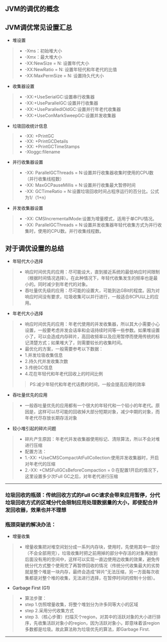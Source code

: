 ## JVM的调优的概念


## JVM调优常见设置汇总
* 堆设置
> * -Xms：初始堆大小
> * -Xmx：最大堆大小
> * -XX:NewSize = N: 设置年代大小
> * -XX:NewRatio = N: 设置年轻代和年老代的比值
> * -XX:MaxPermSize = N: 设置持久代大小

* 收集器设置
> * -XX:+UseSerialGC:设置串行收集器
> * -XX:+UseParallelGC:设置并行收集器
> * -XX:+UseParalledlOldGC:设置并行年老代收集器
> * -XX:+UseConMarkSweepGC:设置并发收集器

* 垃圾回收统计信息
> * -XX: +PrintGC
> * -XX: +PrintGCDetails
> * -XX: +PrintGCTimeStamps
> * -Xloggc:filename

* 并行收集器设置
> * -XX: ParallelGCThreads = N:设置并行收集器收集时使用的CPU数（并行收集线程数）
> * -XX: MaxGCPauseMillis = N:设置并行收集最大暂停时间
> * -XX: GCTimeRatio = N:设置垃圾回收时间占程序运行的百分比。公式为1/（1+n）

* 并发收集器设置
> * -XX: CMSIncrementalMode:设置为增量模式，适用于单CPU情况。
> * -XX: ParallelGCThreads = N:设置并发收集器年轻代收集方式为并行收集时，使用的CPU数。并行收集线程数。

## 对于调优设置的总结
* 年轻代大小选择
> * 响应时间优先的应用：尽可能设大，直到接近系统的最低响应时间限制（根据时间情况选择）。在此种情况下，年轻代收集发生的频率也是最小的。同时减少到年老代的对象。
> * 吞吐量优先级的应用：尽可能的设置大，可能到达GBit的程度。因为对响应时间没有要求，垃圾收集可以并行进行，一般适合8CPU以上的应用。

* 年老代大小选择
> * 响应时间优先的应用：年老代使用的并发收集器，所以其大小需要小心设置，一般要考虑并发会话率和会话持续时间等一些参数。如果堆设置小了，可以会造成内存碎片，高回收频率以及应用暂停而使用传统的标记清楚方式；如果堆大了，则需要较长的收集时间。
> * 最优化的方案，一般需要参考以下数据：
> * 1.并发垃圾收集信息
> * 2.持久代并发收集次数
> * 3.传统GC信息
> * 4.花在年轻代和年老代回收上的时间比例
> > PS:减少年轻代和年老代话费的时间，一般会提高应用的效率

* 吞吐量优先的应用
> * 一般吞吐量优先的应用都有一个很大的年轻代和一个较小的年老代。原因是，这样可以尽可能的回收掉大部分短期对象，减少中期的对象，而年老代尽存放长期存活对象

* 较小堆引起的碎片问题
> * 碎片产生原因：年老代并发收集器使用标记、清除算法，所以不会对堆进行压缩
> * 配置方法：
> * 1.-XX: +UseCMSCompactAtFullCollection:使用并发收集器时，开启对年老代的压缩
> * 2.-XX: +CMSFullGCsBeforeCompaction = 0:在配置1开启的情况下，这里设置多少次Full GC之后，对年老代进行压缩

---
### 垃圾回收的瓶颈：传统回收方式的Full GC请求会带来应用暂停，分代垃圾回收方式的区域分代会限制应用处理数据量的大小，即使配合并发回收器，效果也并不理想

### 瓶颈突破的解决办法：
* 增量收集

> * 增量收集把对堆空间划分成一系列内存块，使用时，先使用其中一部分（不会全部用完），垃圾收集时把之前用掉的部分中存活的对象再放到后面没有用的空间中，这样可以实现一直边使用边收集的效果，避免传统分代方式整个使用完了再暂停回收的情况（传统分代收集最大的劣势就是整个堆是一块内存，最终会造成“碎片”无法压缩，另一方面每次收集都是对整个堆的收集，无法进行选择，在暂停时间的控制十分弱）。

* Garbage First (G1)
> * 算法步骤：
> * step 1.仿照增量收集，将整个堆划分为许多同等大小的区域
> * step 2.采用分代收集方式
> * step 3.（核心步骤）扫描灭个region，对其中的活跃对象的大小进行排序，先收集活跃对象小的region，因为活跃对象小，即意味着该region多数都是垃圾。故此算法称为垃圾优先的算法，即Garbage First.

---

